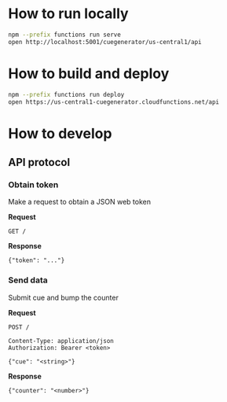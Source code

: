 # How to run locally

```bash
npm --prefix functions run serve
open http://localhost:5001/cuegenerator/us-central1/api
```

# How to build and deploy

```bash
npm --prefix functions run deploy
open https://us-central1-cuegenerator.cloudfunctions.net/api
```

# How to develop
## API protocol

### Obtain token
Make a request to obtain a JSON web token

**Request**

```
GET /
```

**Response**

```
{"token": "..."}
```

### Send data
Submit cue and bump the counter

**Request**

```
POST /

Content-Type: application/json
Authorization: Bearer <token>

{"cue": "<string>"}
```

**Response**

```
{"counter": "<number>"}
```
